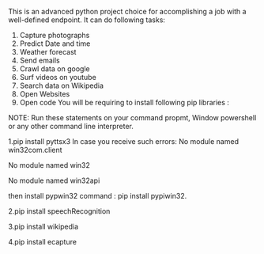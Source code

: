 This is an advanced python project choice for accomplishing a job with a well-defined endpoint. It can do following tasks:

1. Capture photographs
2. Predict Date and time
3. Weather forecast
4. Send emails
5. Crawl data on google
6. Surf videos on youtube
7. Search data on Wikipedia
8. Open Websites
9. Open code
You will be requiring to install following pip libraries :

NOTE: Run these statements on your command propmt, Window powershell or any other command line interpreter.

1.pip install pyttsx3 In case you receive such errors:
No module named win32com.client

No module named win32

No module named win32api

then install pypwin32 command : pip install pypiwin32.

2.pip install speechRecognition

3.pip install wikipedia

4.pip install ecapture
